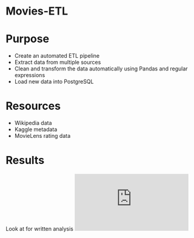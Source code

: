 # Movies-ETL

# Purpose
 - Create an automated ETL pipeline
 - Extract data from multiple sources
 - Clean and transform the data automatically using Pandas and regular expressions
 - Load new data into PostgreSQL
 
# Resources
- Wikipedia data
- Kaggle metadata
- MovieLens rating data

# Results
Look at for written analysis ![challenge.py](https://github.com/sdang101/Movies-ETL/blob/master/challenge.py)


